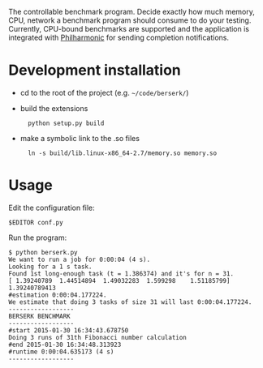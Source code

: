 The controllable benchmark program. Decide exactly how much memory, CPU, network
a benchmark program should consume to do your testing. Currently, CPU-bound
benchmarks are supported and the application is integrated with
[Philharmonic](http://github.com/kermit666/philharmonic) for sending
completion notifications.

Development installation
========================

- cd to the root of the project (e.g. `~/code/berserk/`)
- build the extensions

        python setup.py build

- make a symbolic link to the .so files

        ln -s build/lib.linux-x86_64-2.7/memory.so memory.so

Usage
=====
Edit the configuration file:

    $EDITOR conf.py

Run the program:

    $ python berserk.py
    We want to run a job for 0:00:04 (4 s).
    Looking for a 1 s task.
    Found 1st long-enough task (t = 1.386374) and it's for n = 31.
    [ 1.39240789  1.44514894  1.49032283  1.599298    1.51185799]
    1.39240789413
    #estimation 0:00:04.177224.
    We estimate that doing 3 tasks of size 31 will last 0:00:04.177224.
    ------------------
    BERSERK BENCHMARK
    ------------------
    #start 2015-01-30 16:34:43.678750
    Doing 3 runs of 31th Fibonacci number calculation
    #end 2015-01-30 16:34:48.313923
    #runtime 0:00:04.635173 (4 s)
    ------------------
